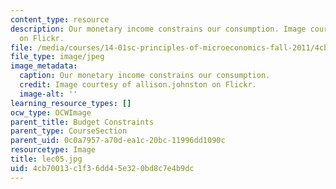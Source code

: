 ```yaml
---
content_type: resource
description: Our monetary income constrains our consumption. Image courtesy of allison.johnston
  on Flickr.
file: /media/courses/14-01sc-principles-of-microeconomics-fall-2011/4cb70013c1f36dd45e320bd8c7e4b9dc_lec05.jpg
file_type: image/jpeg
image_metadata:
  caption: Our monetary income constrains our consumption.
  credit: Image courtesy of allison.johnston on Flickr.
  image-alt: ''
learning_resource_types: []
ocw_type: OCWImage
parent_title: Budget Constraints
parent_type: CourseSection
parent_uid: 0c0a7957-a70d-ea1c-20bc-11996dd1090c
resourcetype: Image
title: lec05.jpg
uid: 4cb70013-c1f3-6dd4-5e32-0bd8c7e4b9dc
---
```

